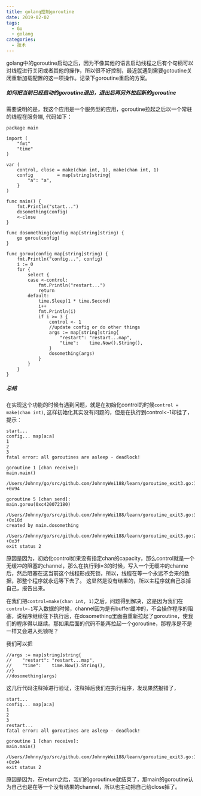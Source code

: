 ```yaml
---
title: golang控制goroutine
date: 2019-02-02
tags:
  - Go 
  - golang
categories:
  - 技术
---
```

golang中的goroutine启动之后，因为不像其他的语言启动线程之后有个句柄可以对线程进行关闭或者其他的操作，所以很不好控制，最近就遇到需要gotoutine关闭重新加载配置的这一项操作。记录下goroutine重启的方案。
<!-- more -->

##### 如何把当前已经启动的goroutine退出，退出后再另外拉起新的goroutine
需要说明的是，我这个应用是一个服务型的应用，goroutine拉起之后以一个常驻的线程在服务端, 代码如下：
```
package main

import (
    "fmt"
    "time"
)

var (
    control, close = make(chan int, 1), make(chan int, 1)
    config         = map[string]string{
        "a": "a",
    }
)

func main() {
    fmt.Println("start...")
    dosomething(config)
    <-close
}

func dosomething(config map[string]string) {
    go gorou(config)
}

func gorou(config map[string]string) {
    fmt.Println("config...", config)
    i := 0
    for {
        select {
        case <-control:
            fmt.Println("restart...")
            return
        default:
            time.Sleep(1 * time.Second)
            i++
            fmt.Println(i)
            if i >= 3 {
                control <- 1
                //update config or do other things
                args := map[string]string{
                    "restart": "restart...map",
                    "time":    time.Now().String(),
                }
                dosomething(args)
            }
        }
    }
}
```

##### 总结
在实现这个功能的时候有遇到问题，就是在初始化control的时候`control = make(chan int)`, 这样初始化其实没有问题的，但是在执行到control<-1却挂了，提示：
```
start...
config... map[a:a]
1
2
3
fatal error: all goroutines are asleep - deadlock!

goroutine 1 [chan receive]:
main.main()
        /Users/Johnny/go/src/github.com/JohnnyWei188/learn/goroutine_exit3.go:18 +0x94

goroutine 5 [chan send]:
main.gorou(0xc420072180)
        /Users/Johnny/go/src/github.com/JohnnyWei188/learn/goroutine_exit3.go:38 +0x18d
created by main.dosomething
        /Users/Johnny/go/src/github.com/JohnnyWei188/learn/goroutine_exit3.go:22 +0x3f
exit status 2
```
原因是因为，初始化control如果没有指定chan的capacity，那么control就是一个无缓冲的阻塞的channel，那么在执行到i=3的时候，写入一个无缓冲的channe后，然后阻塞在这当前这个线程形成死锁，所以，线程在等一个永远不会来的数据，那整个程序就永远等下去了。 这显然是没有结果的，所以主程序就自己杀掉自己，报告出来。

在我们把`control=make(chan int, 1)`之后，问题得到解决，这是因为我们在`control<-1`写入数据的时候，channel因为是有buffer缓冲的，不会操作程序的阻塞，说程序继续往下执行后，在dosomething里面由重新拉起了goroutine，使我们的程序得以继续。那如果后面的代码不能再拉起一个goroutine，那程序是不是一样又会进入死锁呢？

我们可以把
```
//args := map[string]string{
//    "restart": "restart...map",
//    "time":    time.Now().String(),
//}
//dosomething(args)
```
这几行代码注释掉进行验证，注释掉后我们在执行程序，发现果然报错了，
```
start...
config... map[a:a]
1
2
3
restart...
fatal error: all goroutines are asleep - deadlock!

goroutine 1 [chan receive]:
main.main()
        /Users/Johnny/go/src/github.com/JohnnyWei188/learn/goroutine_exit3.go:18 +0x94
exit status 2
```
原因是因为，在return之后，我们的goroutinue就结束了，那main的goroutine认为自己也是在等一个没有结果的channel，所以也主动把自己给close掉了。

